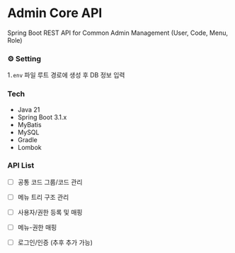 # Admin Core API

Spring Boot REST API for Common Admin Management (User, Code, Menu, Role)

### ⚙️ Setting

1`.env` 파일 루트 경로에 생성 후 DB 정보 입력

### Tech
- Java 21
- Spring Boot 3.1.x
- MyBatis
- MySQL
- Gradle
- Lombok

### API List

- [ ] 공통 코드 그룹/코드 관리
- [ ] 메뉴 트리 구조 관리
- [ ] 사용자/권한 등록 및 매핑
- [ ] 메뉴-권한 매핑
- [ ] 로그인/인증 (추후 추가 가능)

